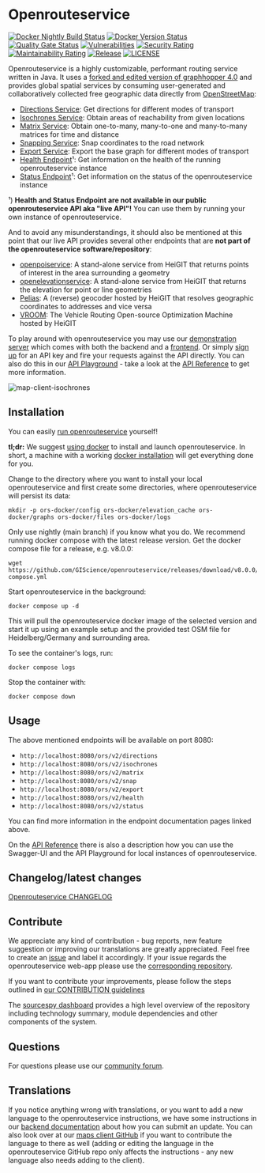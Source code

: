 # Openrouteservice

[![Docker Nightly Build Status](https://img.shields.io/github/actions/workflow/status/GIScience/openrouteservice/docker-nightly-image.yml?style=flat&label=Docker%20Nightly&link=https%3A%2F%2Fhub.docker.com%2Fr%2Fheigit%2Fopenrouteservice%2Ftags)](https://hub.docker.com/r/heigit/openrouteservice/tags)
[![Docker Version Status](https://img.shields.io/github/actions/workflow/status/GIScience/openrouteservice/publish-tagged-release.yml?style=flat&label=Docker%20Latest&link=https%3A%2F%2Fhub.docker.com%2Fr%2Fheigit%2Fopenrouteservice%2Ftags)](https://hub.docker.com/r/heigit/openrouteservice/tags)
[![Quality Gate Status](https://sonarcloud.io/api/project_badges/measure?project=GIScience_openrouteservice&metric=alert_status)](https://sonarcloud.io/summary/new_code?id=GIScience_openrouteservice)
[![Vulnerabilities](https://sonarcloud.io/api/project_badges/measure?project=GIScience_openrouteservice&metric=vulnerabilities)](https://sonarcloud.io/summary/new_code?id=GIScience_openrouteservice)
[![Security Rating](https://sonarcloud.io/api/project_badges/measure?project=GIScience_openrouteservice&metric=security_rating)](https://sonarcloud.io/summary/new_code?id=GIScience_openrouteservice)
[![Maintainability Rating](https://sonarcloud.io/api/project_badges/measure?project=GIScience_openrouteservice&metric=sqale_rating)](https://sonarcloud.io/summary/new_code?id=GIScience_openrouteservice)
[![Release](https://img.shields.io/github/v/release/GIScience/openrouteservice)](https://github.com/GIScience/openrouteservice/releases/latest)
[![LICENSE](https://img.shields.io/github/license/GIScience/openrouteservice)](LICENSE)

Openrouteservice is a highly customizable, performant routing service written in Java. 
It uses a [forked and edited version of graphhopper 4.0](https://github.com/GIScience/graphhopper) 
and provides global spatial services by consuming user-generated and collaboratively collected free geographic data directly from [OpenStreetMap](http://www.openstreetmap.org): 

* [Directions Service](https://giscience.github.io/openrouteservice/api-reference/endpoints/directions/): Get directions for different modes of transport
* [Isochrones Service](https://giscience.github.io/openrouteservice/api-reference/endpoints/isochrones/): Obtain areas of reachability from given locations
* [Matrix Service](https://giscience.github.io/openrouteservice/api-reference/endpoints/matrix/): Obtain one-to-many, many-to-one and many-to-many matrices for time and distance
* [Snapping Service](https://giscience.github.io/openrouteservice/api-reference/endpoints/snapping/): Snap coordinates to the road network
* [Export Service](https://giscience.github.io/openrouteservice/api-reference/endpoints/export/): Export the base graph for different modes of transport
* [Health Endpoint](https://giscience.github.io/openrouteservice/api-reference/endpoints/health/)¹: Get information on the health of the running openrouteservice instance
* [Status Endpoint](https://giscience.github.io/openrouteservice/api-reference/endpoints/status/)¹: Get information on the status of the openrouteservice instance

¹) **Health and Status Endpoint are not available in our public openrouteservice API aka "live API"!** 
You can use them by running your own instance of openrouteservice.

And to avoid any misunderstandings, it should also be mentioned at this point that our live API provides several other endpoints 
that are **not part of the openrouteservice software/repository**:

* [openpoiservice](https://github.com/GIScience/openpoiservice): A stand-alone service from HeiGIT that returns points of interest in the area surrounding a geometry
* [openelevationservice](https://github.com/GIScience/openelevationservice): A stand-alone service from HeiGIT that returns the elevation for point or line geometries
* [Pelias](https://www.pelias.io): A (reverse) geocoder hosted by HeiGIT that resolves geographic coordinates to addresses and vice versa
* [VROOM](https://github.com/VROOM-Project/vroom): The Vehicle Routing Open-source Optimization Machine hosted by HeiGIT 

To play around with openrouteservice you may use our [demonstration server](https://maps.openrouteservice.org) which comes with both the backend and a [frontend](https://github.com/GIScience/ors-map-client). 
Or simply [sign up](https://openrouteservice.org/dev/#/signup) for an API key and fire your requests against the API directly.
You can also do this in our [API Playground](https://openrouteservice.org/dev/#/api-docs) - take a look at the [API Reference](https://giscience.github.io/openrouteservice/api-reference/) to get more information.

![map-client-isochrones](docs/public/map-client-isochrones.png)


## Installation

You can easily [run openrouteservice](https://giscience.github.io/openrouteservice/run-instance/) yourself! 

**tl;dr:** We suggest [using docker](https://giscience.github.io/openrouteservice/run-instance/running-with-docker) to install and launch openrouteservice. 
In short, a machine with a working [docker installation](https://www.digitalocean.com/community/tutorial_collections/how-to-install-and-use-docker) will get everything done for you. 

Change to the directory where you want to install your local openrouteservice and first create some directories, where openrouteservice will persist its data:
```shell
mkdir -p ors-docker/config ors-docker/elevation_cache ors-docker/graphs ors-docker/files ors-docker/logs
```

Only use nightly (main branch) if you know what you do. 
We recommend running docker compose with the latest release version. 
Get the docker compose file for a release, e.g. v8.0.0: 
```shell
wget https://github.com/GIScience/openrouteservice/releases/download/v8.0.0/docker-compose.yml
```

Start openrouteservice in the background:
```shell
docker compose up -d
```

This will pull the openrouteservice docker image of the selected version and start it up using an example setup
and the provided test OSM file for Heidelberg/Germany and surrounding area.

To see the container's logs, run:
```shell
docker compose logs 
```

Stop the container with:
```shell
docker compose down
```

## Usage

The above mentioned endpoints will be available on port 8080:

- `http://localhost:8080/ors/v2/directions`
- `http://localhost:8080/ors/v2/isochrones`
- `http://localhost:8080/ors/v2/matrix`
- `http://localhost:8080/ors/v2/snap`
- `http://localhost:8080/ors/v2/export`
- `http://localhost:8080/ors/v2/health`
- `http://localhost:8080/ors/v2/status`

You can find more information in the endpoint documentation pages linked above.

On the [API Reference](https://giscience.github.io/openrouteservice/api-reference/) there is also a description
how you can use the Swagger-UI and the API Playground for local instances of openrouteservice.


## Changelog/latest changes

[Openrouteservice CHANGELOG](https://github.com/GIScience/openrouteservice/blob/main/CHANGELOG.md)


## Contribute

We appreciate any kind of contribution - bug reports, new feature suggestion or improving our translations are greatly appreciated. Feel free to create an [issue](https://github.com/GIScience/openrouteservice/issues) and label it accordingly. If your issue regards the openrouteservice web-app please use the [corresponding repository](https://github.com/GIScience/ors-map-client/issues).

If you want to contribute your improvements, please follow the steps outlined in [our CONTRIBUTION guidelines](./CONTRIBUTE.md)

The [sourcespy dashboard](https://sourcespy.com/github/giscienceopenrouteservice/) provides a high level overview of the repository including technology summary, module dependencies and other components of the system.


## Questions

For questions please use our [community forum](https://ask.openrouteservice.org).


## Translations

If you notice anything wrong with translations, or you want to add a new language to the openrouteservice instructions, we have some instructions in our [backend documentation](https://GIScience.github.io/openrouteservice/contributing/contributing-translations) about how you can submit an update. You can also look over at our [maps client GitHub](https://github.com/GIScience/ors-map-client/#add-language) if you want to contribute the language to there as well (adding or editing the language in the openrouteservice GitHub repo only affects the instructions - any new language also needs adding to the client).

